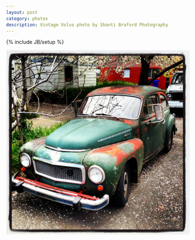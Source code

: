 ```yaml
---
layout: post
category: photos
description: Vintage Volvo photo by Shanti Braford Photography
---
```

{% include JB/setup %}

<a href="/photos/sweet_rides_and_mighty_machines/vintage_volvo.jpg" title="Vintage Volvo"><img src="/photos/sweet_rides_and_mighty_machines/vintage_volvo.jpg" alt="Vintage Volvo" /></a>

